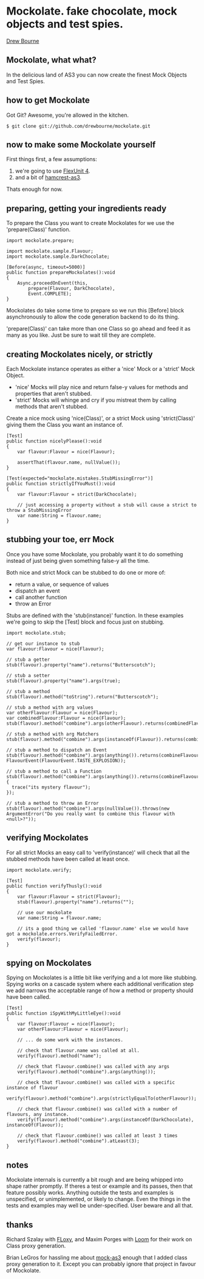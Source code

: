 # Mockolate. fake chocolate, mock objects and test spies. 

[Drew Bourne](mailto:andrew@firstbourne.com)

## Mockolate, what what?

In the delicious land of AS3 you can now create the finest Mock Objects and Test Spies. 

## how to get Mockolate

Got Git? Awesome, you're allowed in the kitchen.

    $ git clone git://github.com/drewbourne/mockolate.git

## now to make some Mockolate yourself

First things first, a few assumptions: 

1. we're going to use [FlexUnit 4](http://opensource.adobe.com/wiki/display/flexunit/FlexUnit). 
1. and a bit of [hamcrest-as3](http://github.com/drewbourne/hamcrest-as3). 

Thats enough for now. 

## preparing, getting your ingredients ready

To prepare the Class you want to create Mockolates for we use the 'prepare(Class)' function.
    
    import mockolate.prepare;
    
    import mockolate.sample.Flavour;
    import mockolate.sample.DarkChocolate;
        
    [Before(async, timeout=5000)]
    public function prepareMockolates():void
    {
        Async.proceedOnEvent(this,
            prepare(Flavour, DarkChocolate),
            Event.COMPLETE);
    }
    
Mockolates do take some time to prepare so we run this [Before] block asynchronously to allow the code generation backend to do its thing.

'prepare(Class)' can take more than one Class so go ahead and feed it as many as you like. Just be sure to wait till they are complete. 

## creating Mockolates nicely, or strictly

Each Mockolate instance operates as either a 'nice' Mock or a 'strict' Mock Object. 

- 'nice' Mocks will play nice and return false-y values for methods and properties that aren't stubbed. 
- 'strict' Mocks will whinge and cry if you mistreat them by calling methods that aren't stubbed. 

Create a nice mock using 'nice(Class)', or a strict Mock using 'strict(Class)' giving them the Class you want an instance of.

    [Test]
    public function nicelyPlease():void 
    {
        var flavour:Flavour = nice(Flavour);
        
        assertThat(flavour.name, nullValue());
    }

    [Test(expected="mockolate.mistakes.StubMissingError")]
    public function strictlyIfYouMust():void 
    {
        var flavour:Flavour = strict(DarkChocolate);
        
        // just accessing a property without a stub will cause a strict to throw a StubMissingError
        var name:String = flavour.name;
    }


## stubbing your toe, err Mock

Once you have some Mockolate, you probably want it to do something instead of just being given something false-y all the time. 

Both nice and strict Mock can be stubbed to do one or more of:

- return a value, or sequence of values
- dispatch an event
- call another function 
- throw an Error

Stubs are defined with the 'stub(instance)' function. In these examples we're going to skip the [Test] block and focus just on stubbing. 

    import mockolate.stub;

    // get our instance to stub
    var flavour:Flavour = nice(Flavour);
    
    // stub a getter
    stub(flavour).property("name").returns("Butterscotch");

    // stub a setter
    stub(flavour).property("name").args(true);

    // stub a method
    stub(flavour).method("toString").return("Butterscotch");
    
    // stub a method with arg values
    var otherFlavour:Flavour = nice(Flavour);
    var combinedFlavour:Flavour = nice(Flavour);
    stub(flavour).method("combine").args(otherFlavour).returns(combinedFlavour);
    
    // stub a method with arg Matchers
    stub(flavour).method("combine").args(instanceOf(Flavour)).returns(combinedFlavour);
    
    // stub a method to dispatch an Event
    stub(flavour).method("combine").args(anything()).returns(combineFlavour).dispatches(new FlavourEvent(FlavourEvent.TASTE_EXPLOSION));
    
    // stub a method to call a Function
    stub(flavour).method("combine").args(anything()).returns(combineFlavour).calls(function():void {
      trace("its mystery flavour");
    });
        
    // stub a method to throw an Error
    stub(flavour).method("combine").args(nullValue()).throws(new ArgumentError("Do you really want to combine this flavour with <null>?"));

## verifying Mockolates

For all strict Mocks an easy call to 'verify(instance)' will check that all the stubbed methods have been called at least once. 

    import mockolate.verify;

    [Test]
    public function verifyThusly():void 
    {
        var flavour:Flavour = strict(Flavour);
        stub(flavour).property("name").returns("");
        
        // use our mockolate
        var name:String = flavour.name;
        
        // its a good thing we called 'flavour.name' else we would have got a mockolate.errors.VerifyFailedError.
        verify(flavour);
    }

## spying on Mockolates

Spying on Mockolates is a little bit like verifying and a lot more like stubbing. Spying works on a cascade system where each additional verification step we add narrows the acceptable range of how a method or property should have been called. 

    [Test]
    public function iSpyWithMyLittleEye():void 
    {
        var flavour:Flavour = nice(Flavour);
        var otherFlavour:Flavour = nice(Flavour);
        
        // ... do some work with the instances.
      
        // check that flavour.name was called at all.
        verify(flavour).method("name");
        
        // check that flavour.combine() was called with any args
        verify(flavour).method("combine").args(anything());
        
        // check that flavour.combine() was called with a specific instance of flavour
        verify(flavour).method("combine").args(strictlyEqualTo(otherFlavour));        
        
        // check that flavour.combine() was called with a number of flavours, any instance.
        verify(flavour).method("combine").args(instanceOf(DarkChocolate), instanceOf(Flavour));
        
        // check that flavour.combine() was called at least 3 times
        verify(flavour).method("combine").atLeast(3);
    }

## notes

Mockolate internals is currently a bit rough and are being whipped into shape rather promptly. If theres a test or example and its passes, then that feature possibly works. Anything outside the tests and examples is unspecified, or unimplemented, or likely to change. Even the things in the tests and examples may well be under-specified. User beware and all that. 

## thanks

Richard Szalay with [FLoxy](http://code.google.com/p/floxy/), and Maxim Porges with [Loom](http://code.google.com/p/loom-as3/) for their work on Class proxy generation. 

Brian LeGros for hassling me about [mock-as3](http://code.google.com/p/mock-as3/) enough that I added class proxy generation to it. Except you can probably ignore that project in favour of Mockolate.

